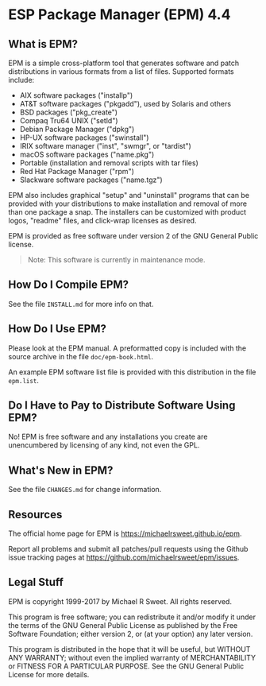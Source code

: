 ESP Package Manager (EPM) 4.4
===============================

What is EPM?
------------

EPM is a simple cross-platform tool that generates software and patch
distributions in various formats from a list of files.  Supported formats
include:

- AIX software packages ("installp")
- AT&T software packages ("pkgadd"), used by Solaris and others
- BSD packages ("pkg_create")
- Compaq Tru64 UNIX ("setld")
- Debian Package Manager ("dpkg")
- HP-UX software packages ("swinstall")
- IRIX software manager ("inst", "swmgr", or "tardist")
- macOS software packages ("name.pkg")
- Portable (installation and removal scripts with tar files)
- Red Hat Package Manager ("rpm")
- Slackware software packages ("name.tgz")

EPM also includes graphical "setup" and "uninstall" programs that can be
provided with your distributions to make installation and removal of more than
one package a snap.  The installers can be customized with product logos,
"readme" files, and click-wrap licenses as desired.

EPM is provided as free software under version 2 of the GNU General Public
license.

> Note: This software is currently in maintenance mode.


How Do I Compile EPM?
---------------------

See the file `INSTALL.md` for more info on that.


How Do I Use EPM?
-----------------

Please look at the EPM manual.  A preformatted copy is included with the source
archive in the file `doc/epm-book.html`.

An example EPM software list file is provided with this distribution in the
file `epm.list`.


Do I Have to Pay to Distribute Software Using EPM?
--------------------------------------------------

No!  EPM is free software and any installations you create are unencumbered by
licensing of any kind, not even the GPL.


What's New in EPM?
------------------

See the file `CHANGES.md` for change information.


Resources
---------

The official home page for EPM is <https://michaelrsweet.github.io/epm>.

Report all problems and submit all patches/pull requests using the Github issue
tracking pages at <https://github.com/michaelrsweet/epm/issues>.


Legal Stuff
-----------

EPM is copyright 1999-2017 by Michael R Sweet. All rights reserved.

This program is free software; you can redistribute it and/or modify it under
the terms of the GNU General Public License as published by the Free Software
Foundation; either version 2, or (at your option) any later version.

This program is distributed in the hope that it will be useful, but WITHOUT ANY
WARRANTY; without even the implied warranty of MERCHANTABILITY or FITNESS FOR A
PARTICULAR PURPOSE.  See the GNU General Public License for more details.

